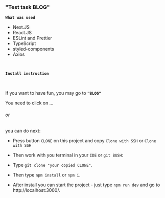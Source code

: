 ### **"Test task BLOG"**

**`What was used`**

- Next.JS
- React.JS
- ESLint and Prettier
- TypeScript
- styled-components
- Axios

<br>

**`Install instruction`**

<br>

If you want to have fun, you may go to **`"BLOG"`**

You need to click on ...

###### or 

you can do next:

- Press button `CLONE` on this project and copy `Clone with SSH` or `Clone with SSH`

- Then work with you terminal in your `IDE` or `git BUSH`:

- Type `git clone "your copied CLONE"`.

- Then type `npm install` or `npm i`.

- After install you can start the project - just type `npm run dev` and  go to http://localhost:3000/.
